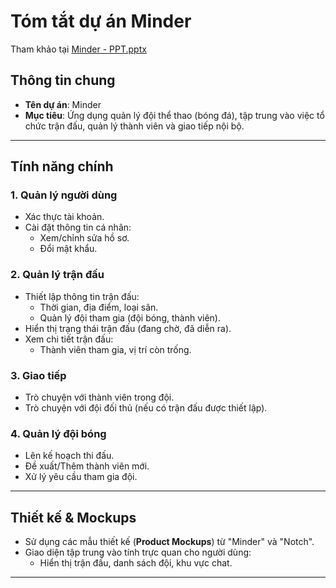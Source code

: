 # Tóm tắt dự án Minder

Tham khảo tại [Minder - PPT.pptx](./doc/Minder%20-%20PPT.pptx)

## **Thông tin chung**
- **Tên dự án**: Minder  
- **Mục tiêu**: Ứng dụng quản lý đội thể thao (bóng đá), tập trung vào việc tổ chức trận đấu, quản lý thành viên và giao tiếp nội bộ.

---

## **Tính năng chính**

### 1. **Quản lý người dùng**
- Xác thực tài khoản.
- Cài đặt thông tin cá nhân:  
  - Xem/chỉnh sửa hồ sơ.  
  - Đổi mật khẩu.  

### 2. **Quản lý trận đấu**
- Thiết lập thông tin trận đấu:  
  - Thời gian, địa điểm, loại sân.  
  - Quản lý đội tham gia (đội bóng, thành viên).  
- Hiển thị trạng thái trận đấu (đang chờ, đã diễn ra).  
- Xem chi tiết trận đấu:  
  - Thành viên tham gia, vị trí còn trống.  

### 3. **Giao tiếp**
- Trò chuyện với thành viên trong đội.  
- Trò chuyện với đội đối thủ (nếu có trận đấu được thiết lập).  

### 4. **Quản lý đội bóng**
- Lên kế hoạch thi đấu.  
- Đề xuất/Thêm thành viên mới.  
- Xử lý yêu cầu tham gia đội.  

---

## **Thiết kế & Mockups**
- Sử dụng các mẫu thiết kế (**Product Mockups**) từ "Minder" và "Notch".  
- Giao diện tập trung vào tính trực quan cho người dùng:  
  - Hiển thị trận đấu, danh sách đội, khu vực chat.  

---
